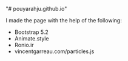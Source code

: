 "# pouyarahju.github.io" 

I made the page with the help of the following:
  - Bootstrap 5.2
  - Animate.style
  - Ronio.ir
  - vincentgarreau.com/particles.js
